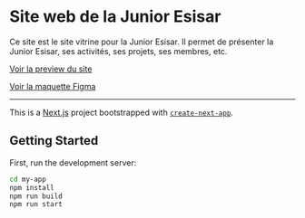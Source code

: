 # Site web de la Junior Esisar

Ce site est le site vitrine pour la Junior Esisar. Il permet de présenter la Junior Esisar, ses activités, ses projets, ses membres, etc.

[Voir la preview du site](https://junior-esisar.github.io/junior-esisar.fr/)

[Voir la maquette Figma](https://www.figma.com/file/mtdk9RMAe69CwVK7wGB8FZ/Site-junior-esisar.fr?type=design&node-id=0%3A1&mode=design&t=SATnlGgcQ2LkgWfK-1)

---

This is a [Next.js](https://nextjs.org/) project bootstrapped with [`create-next-app`](https://github.com/vercel/next.js/tree/canary/packages/create-next-app).

## Getting Started

First, run the development server:

```bash
cd my-app
npm install
npm run build
npm run start
```
